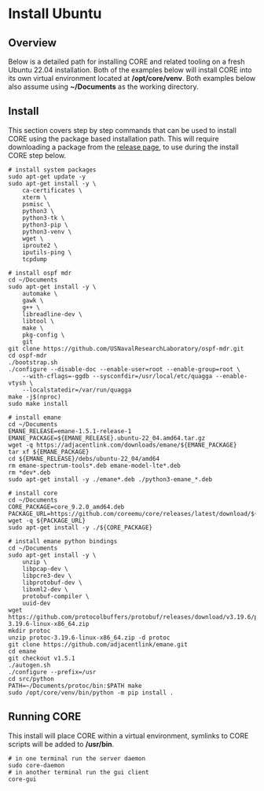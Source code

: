 # Install Ubuntu

## Overview

Below is a detailed path for installing CORE and related tooling on a fresh
Ubuntu 22.04 installation. Both of the examples below will install CORE into its
own virtual environment located at **/opt/core/venv**. Both examples below
also assume using **~/Documents** as the working directory.

## Install

This section covers step by step commands that can be used to install CORE using
the package based installation path. This will require downloading a package from the
[release page](https://github.com/coreemu/core/releases), to use during the install CORE step below.

``` shell
# install system packages
sudo apt-get update -y
sudo apt-get install -y \
    ca-certificates \
    xterm \
    psmisc \
    python3 \
    python3-tk \
    python3-pip \
    python3-venv \
    wget \
    iproute2 \
    iputils-ping \
    tcpdump

# install ospf mdr
cd ~/Documents
sudo apt-get install -y \
    automake \
    gawk \
    g++ \
    libreadline-dev \
    libtool \
    make \
    pkg-config \
    git
git clone https://github.com/USNavalResearchLaboratory/ospf-mdr.git
cd ospf-mdr
./bootstrap.sh
./configure --disable-doc --enable-user=root --enable-group=root \
    --with-cflags=-ggdb --sysconfdir=/usr/local/etc/quagga --enable-vtysh \
    --localstatedir=/var/run/quagga
make -j$(nproc)
sudo make install

# install emane
cd ~/Documents
EMANE_RELEASE=emane-1.5.1-release-1
EMANE_PACKAGE=${EMANE_RELEASE}.ubuntu-22_04.amd64.tar.gz
wget -q https://adjacentlink.com/downloads/emane/${EMANE_PACKAGE}
tar xf ${EMANE_PACKAGE}
cd ${EMANE_RELEASE}/debs/ubuntu-22_04/amd64
rm emane-spectrum-tools*.deb emane-model-lte*.deb
rm *dev*.deb
sudo apt-get install -y ./emane*.deb ./python3-emane_*.deb

# install core
cd ~/Documents
CORE_PACKAGE=core_9.2.0_amd64.deb
PACKAGE_URL=https://github.com/coreemu/core/releases/latest/download/${CORE_PACKAGE}
wget -q ${PACKAGE_URL}
sudo apt-get install -y ./${CORE_PACKAGE}

# install emane python bindings
cd ~/Documents
sudo apt-get install -y \
    unzip \
    libpcap-dev \
    libpcre3-dev \
    libprotobuf-dev \
    libxml2-dev \
    protobuf-compiler \
    uuid-dev
wget https://github.com/protocolbuffers/protobuf/releases/download/v3.19.6/protoc-3.19.6-linux-x86_64.zip
mkdir protoc
unzip protoc-3.19.6-linux-x86_64.zip -d protoc
git clone https://github.com/adjacentlink/emane.git
cd emane
git checkout v1.5.1
./autogen.sh
./configure --prefix=/usr
cd src/python
PATH=~/Documents/protoc/bin:$PATH make
sudo /opt/core/venv/bin/python -m pip install .
```

## Running CORE

This install will place CORE within a virtual environment, symlinks to CORE scripts will be added to **/usr/bin**.

```shell
# in one terminal run the server daemon
sudo core-daemon
# in another terminal run the gui client
core-gui
```
